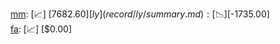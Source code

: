[mm](record/mm/summary.md): [📈] [$7682.60]  
[ly](record/ly/summary.md): [📉] [$-1735.00]  
[fa](record/fa/summary.md): [📈] [$0.00]  
